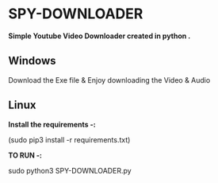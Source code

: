 # SPY-DOWNLOADER
**Simple Youtube Video Downloader created in python .**

## Windows ##
Download the Exe file & Enjoy downloading the Video & Audio 

## Linux ##
**Install the requirements -:** 

(sudo pip3 install -r requirements.txt)


**TO RUN -:**


sudo python3 SPY-DOWNLOADER.py




